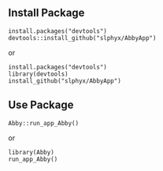 ## Install Package

```{r}
install.packages("devtools")
devtools::install_github("slphyx/AbbyApp")
```

or

```{r}
install.packages("devtools")
library(devtools)
install_github("slphyx/AbbyApp")
```


## Use Package

```{r}
Abby::run_app_Abby()
```

or

```{r}
library(Abby)
run_app_Abby()
```

